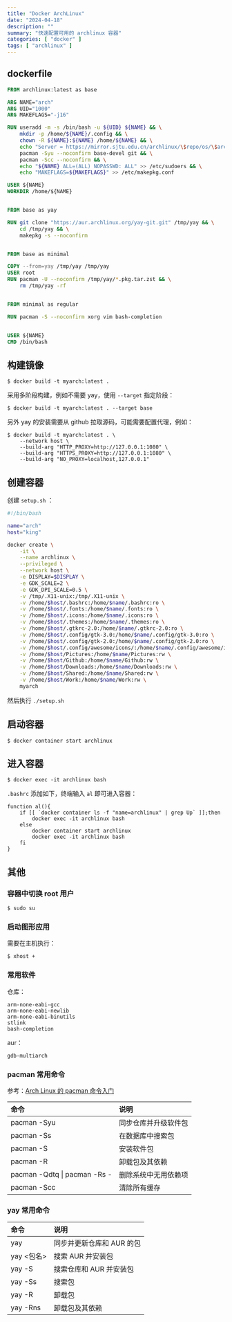 ```yaml
---
title: "Docker ArchLinux"
date: "2024-04-18"
description: ""
summary: "快速配置可用的 archlinux 容器"
categories: [ "docker" ]
tags: [ "archlinux" ]
---
```




## dockerfile

```dockerfile
FROM archlinux:latest as base

ARG NAME="arch"
ARG UID="1000"
ARG MAKEFLAGS="-j16"

RUN useradd -m -s /bin/bash -u ${UID} ${NAME} && \
    mkdir -p /home/${NAME}/.config && \
    chown -R ${NAME}:${NAME} /home/${NAME} && \
    echo "Server = https://mirror.sjtu.edu.cn/archlinux/\$repo/os/\$arch" > /etc/pacman.d/mirrorlist && \
    pacman -Syu --noconfirm base-devel git && \
    pacman -Scc --noconfirm && \
    echo "${NAME} ALL=(ALL) NOPASSWD: ALL" >> /etc/sudoers && \
    echo "MAKEFLAGS=${MAKEFLAGS}" >> /etc/makepkg.conf

USER ${NAME}
WORKDIR /home/${NAME}


FROM base as yay

RUN git clone "https://aur.archlinux.org/yay-git.git" /tmp/yay && \
    cd /tmp/yay && \
    makepkg -s --noconfirm


FROM base as minimal

COPY --from=yay /tmp/yay /tmp/yay
USER root
RUN pacman -U --noconfirm /tmp/yay/*.pkg.tar.zst && \
    rm /tmp/yay -rf


FROM minimal as regular

RUN pacman -S --noconfirm xorg vim bash-completion


USER ${NAME}
CMD /bin/bash
```

## 构建镜像

```bash-session
$ docker build -t myarch:latest .
```

采用多阶段构建，例如不需要 yay，使用 `--target` 指定阶段：

```bash-session
$ docker build -t myarch:latest . --target base
```

另外 yay 的安装需要从 github 拉取源码，可能需要配置代理，例如：

```
$ docker build -t myarch:latest . \
    --network host \
    --build-arg "HTTP_PROXY=http://127.0.0.1:1080" \
    --build-arg "HTTPS_PROXY=http://127.0.0.1:1080" \
    --build-arg "NO_PROXY=localhost,127.0.0.1"
```

## 创建容器

创建 `setup.sh` ：

```bash
#!/bin/bash

name="arch"
host="king"

docker create \
    -it \
    --name archlinux \
    --privileged \
    --network host \
    -e DISPLAY=$DISPLAY \
    -e GDK_SCALE=2 \
    -e GDK_DPI_SCALE=0.5 \
    -v /tmp/.X11-unix:/tmp/.X11-unix \
    -v /home/$host/.bashrc:/home/$name/.bashrc:ro \
    -v /home/$host/.fonts:/home/$name/.fonts:ro \
    -v /home/$host/.icons:/home/$name/.icons:ro \
    -v /home/$host/.themes:/home/$name/.themes:ro \
    -v /home/$host/.gtkrc-2.0:/home/$name/.gtkrc-2.0:ro \
    -v /home/$host/.config/gtk-3.0:/home/$name/.config/gtk-3.0:ro \
    -v /home/$host/.config/gtk-2.0:/home/$name/.config/gtk-2.0:ro \
    -v /home/$host/.config/awesome/icons/:/home/$name/.config/awesome/icons/:rw \
    -v /home/$host/Pictures:/home/$name/Pictures:rw \
    -v /home/$host/Github:/home/$name/Github:rw \
    -v /home/$host/Downloads:/home/$name/Downloads:rw \
    -v /home/$host/Shared:/home/$name/Shared:rw \
    -v /home/$host/Work:/home/$name/Work:rw \
    myarch
```

然后执行 `./setup.sh`

## 启动容器

```bash-session
$ docker container start archlinux
```

## 进入容器

```bash-session
$ docker exec -it archlinux bash
```

`.bashrc` 添加如下，终端输入 `al` 即可进入容器：

```shell
function al(){
    if [[ `docker container ls -f "name=archlinux" | grep Up` ]];then
        docker exec -it archlinux bash
    else
        docker container start archlinux
        docker exec -it archlinux bash
    fi
}
```

## 其他

### 容器中切换 root 用户

```bash-session
$ sudo su
```

###  启动图形应用

需要在主机执行：

```bash-session
$ xhost +
```

### 常用软件

仓库：

```text
arm-none-eabi-gcc
arm-none-eabi-newlib
arm-none-eabi-binutils
stlink
bash-completion
```

aur：

```text
gdb-multiarch
```

### pacman 常用命令

参考：[Arch Linux 的 pacman 命令入门](https://linux.cn/article-13099-1.html)

<div class="table-container">

|命令|说明|
|:--|:--|
|pacman -Syu|同步仓库并升级软件包|
|pacman -Ss|在数据库中搜索包|
|pacman -S|安装软件包|
|pacman -R|卸载包及其依赖|
|pacman -Qdtq \| pacman -Rs -|删除系统中无用依赖项|
|pacman -Scc|清除所有缓存|

</div>

### yay 常用命令

|命令|说明|
|:--|:--|
|yay|同步并更新仓库和 AUR 的包|
|yay <包名>|搜索 AUR 并安装包|
|yay -S|搜索仓库和 AUR 并安装包|
|yay -Ss|搜索包|
|yay -R|卸载包|
|yay -Rns|卸载包及其依赖|
